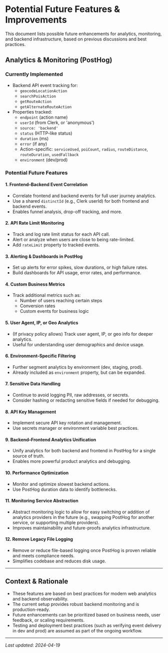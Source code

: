 # Potential Future Features & Improvements

This document lists possible future enhancements for analytics, monitoring, and backend infrastructure, based on previous discussions and best practices.

## Analytics & Monitoring (PostHog)

### Currently Implemented
- Backend API event tracking for:
  - `geocodeLocationAction`
  - `searchPoisAction`
  - `getRouteAction`
  - `getAlternateRouteAction`
- Properties tracked:
  - `endpoint` (action name)
  - `userId` (from Clerk, or 'anonymous')
  - `source: 'backend'`
  - `status` (HTTP-like status)
  - `duration` (ms)
  - `error` (if any)
  - Action-specific: `serviceUsed`, `poiCount`, `radius`, `routeDistance`, `routeDuration`, `usedFallback`
  - `environment` (dev/prod)

### Potential Future Features

#### 1. **Frontend–Backend Event Correlation**
- Correlate frontend and backend events for full user journey analytics.
- Use a shared `distinctId` (e.g., Clerk userId) for both frontend and backend events.
- Enables funnel analysis, drop-off tracking, and more.

#### 2. **API Rate Limit Monitoring**
- Track and log rate limit status for each API call.
- Alert or analyze when users are close to being rate-limited.
- Add `rateLimit` property to tracked events.

#### 3. **Alerting & Dashboards in PostHog**
- Set up alerts for error spikes, slow durations, or high failure rates.
- Build dashboards for API usage, error rates, and performance.

#### 4. **Custom Business Metrics**
- Track additional metrics such as:
  - Number of users reaching certain steps
  - Conversion rates
  - Custom events for business logic

#### 5. **User Agent, IP, or Geo Analytics**
- (If privacy policy allows) Track user agent, IP, or geo info for deeper analytics.
- Useful for understanding user demographics and device usage.

#### 6. **Environment-Specific Filtering**
- Further segment analytics by environment (dev, staging, prod).
- Already included as `environment` property, but can be expanded.

#### 7. **Sensitive Data Handling**
- Continue to avoid logging PII, raw addresses, or secrets.
- Consider hashing or redacting sensitive fields if needed for debugging.

#### 8. **API Key Management**
- Implement secure API key rotation and management.
- Use secrets manager or environment variable best practices.

#### 9. **Backend–Frontend Analytics Unification**
- Unify analytics for both backend and frontend in PostHog for a single source of truth.
- Enables more powerful product analytics and debugging.

#### 10. **Performance Optimization**
- Monitor and optimize slowest backend actions.
- Use PostHog duration data to identify bottlenecks.

#### 11. **Monitoring Service Abstraction**
- Abstract monitoring logic to allow for easy switching or addition of analytics providers in the future (e.g., swapping PostHog for another service, or supporting multiple providers).
- Improves maintainability and future-proofs analytics infrastructure.

#### 12. **Remove Legacy File Logging**
- Remove or reduce file-based logging once PostHog is proven reliable and meets compliance needs.
- Simplifies codebase and reduces disk usage.

---

## Context & Rationale
- These features are based on best practices for modern web analytics and backend observability.
- The current setup provides robust backend monitoring and is production-ready.
- Future enhancements can be prioritized based on business needs, user feedback, or scaling requirements.
- Testing and deployment best practices (such as verifying event delivery in dev and prod) are assumed as part of the ongoing workflow.

---

*Last updated: 2024-04-19* 
